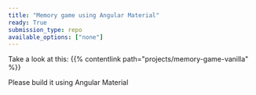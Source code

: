```yaml
---
title: "Memory game using Angular Material"
ready: True
submission_type: repo
available_options: ["none"]
---
```


Take a look at this: {{% contentlink path="projects/memory-game-vanilla" %}}

Please build it using Angular Material
